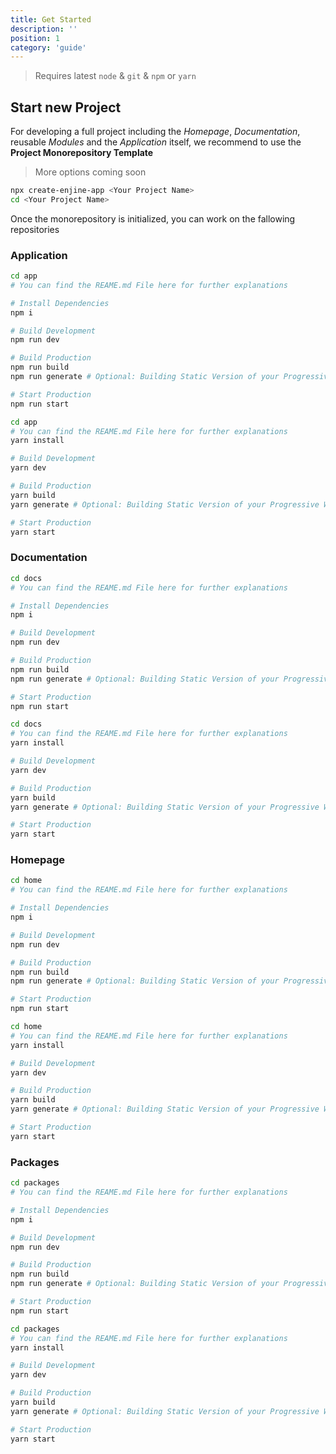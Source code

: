 ```yaml
---
title: Get Started
description: ''
position: 1
category: 'guide'
---
```


> Requires latest `node` & `git` & `npm` or `yarn`

## Start new Project

For developing a full project including the *Homepage*, *Documentation*, reusable *Modules* and the *Application* itself, we recommend to use the **Project Monorepository Template**

> More options coming soon

```bash
npx create-enjine-app <Your Project Name>
cd <Your Project Name>
```
Once the monorepository is initialized, you can work on the fallowing repositories

### Application

<code-group>
  <code-block label="npm" active>

  ```bash
  cd app
  # You can find the REAME.md File here for further explanations

  # Install Dependencies
  npm i

  # Build Development
  npm run dev

  # Build Production
  npm run build
  npm run generate # Optional: Building Static Version of your Progressive Web App

  # Start Production
  npm run start
  ```

  </code-block>
  <code-block label="yarn">

  ```bash
  cd app
  # You can find the REAME.md File here for further explanations
  yarn install

  # Build Development
  yarn dev

  # Build Production
  yarn build
  yarn generate # Optional: Building Static Version of your Progressive Web App

  # Start Production
  yarn start
  ```

  </code-block>
</code-group>

### Documentation

<code-group>
  <code-block label="npm" active>

  ```bash
  cd docs
  # You can find the REAME.md File here for further explanations

  # Install Dependencies
  npm i

  # Build Development
  npm run dev

  # Build Production
  npm run build
  npm run generate # Optional: Building Static Version of your Progressive Web App

  # Start Production
  npm run start
  ```

  </code-block>
  <code-block label="yarn">

  ```bash
  cd docs
  # You can find the REAME.md File here for further explanations
  yarn install

  # Build Development
  yarn dev

  # Build Production
  yarn build
  yarn generate # Optional: Building Static Version of your Progressive Web App

  # Start Production
  yarn start
  ```

  </code-block>
</code-group>

### Homepage

<code-group>
  <code-block label="npm" active>

  ```bash
  cd home
  # You can find the REAME.md File here for further explanations

  # Install Dependencies
  npm i

  # Build Development
  npm run dev

  # Build Production
  npm run build
  npm run generate # Optional: Building Static Version of your Progressive Web App

  # Start Production
  npm run start
  ```

  </code-block>
  <code-block label="yarn">

  ```bash
  cd home
  # You can find the REAME.md File here for further explanations
  yarn install

  # Build Development
  yarn dev

  # Build Production
  yarn build
  yarn generate # Optional: Building Static Version of your Progressive Web App

  # Start Production
  yarn start
  ```

  </code-block>
</code-group>

### Packages

<code-group>
  <code-block label="npm" active>

  ```bash
  cd packages
  # You can find the REAME.md File here for further explanations

  # Install Dependencies
  npm i

  # Build Development
  npm run dev

  # Build Production
  npm run build
  npm run generate # Optional: Building Static Version of your Progressive Web App

  # Start Production
  npm run start
  ```

  </code-block>
  <code-block label="yarn">

  ```bash
  cd packages
  # You can find the REAME.md File here for further explanations
  yarn install

  # Build Development
  yarn dev

  # Build Production
  yarn build
  yarn generate # Optional: Building Static Version of your Progressive Web App

  # Start Production
  yarn start
  ```

  </code-block>
</code-group>
